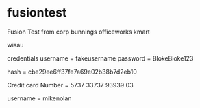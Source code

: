 # fusiontest
Fusion Test from corp
bunnings
officeworks
kmart 


wisau


credentials 
username = fakeusername
password = BlokeBloke123

hash = cbe29ee6ff37fe7a69e02b38b7d2eb10

Credit card Number =
5737 33737 93939 03 

username = mikenolan
